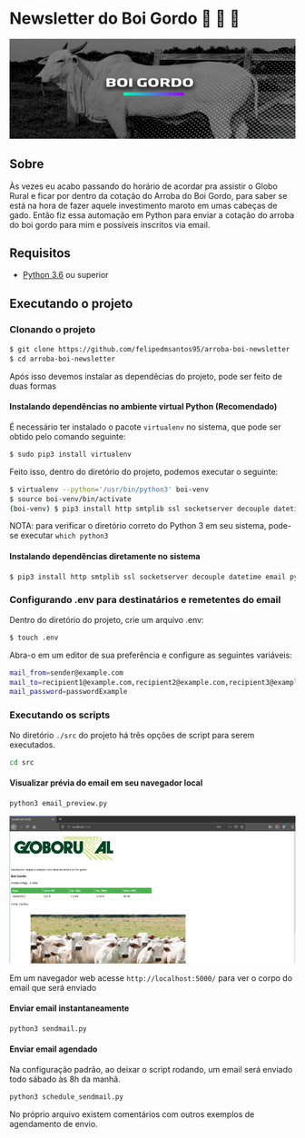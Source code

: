 # Newsletter do Boi Gordo 🐃 🐂 🐄

<p align="center">
  <img src="https://github.com/felipedmsantos95/arroba-boi-newsletter/blob/main/img/fat_ox.jpg"/>
</p>

## Sobre

Às vezes eu acabo passando do horário de acordar pra assistir o Globo Rural e ficar por dentro da cotação do Arroba do Boi Gordo, para saber se está na hora de fazer aquele investimento maroto em umas cabeças de gado. Então fiz essa automação em Python para enviar a cotação do arroba do boi gordo para mim e possíveis inscritos via email.

## Requisitos

-   [Python 3.6](https://www.python.org/) ou superior

## Executando o projeto

### Clonando o projeto

```bash
$ git clone https://github.com/felipedmsantos95/arroba-boi-newsletter
$ cd arroba-boi-newsletter

```
Após isso devemos instalar as dependêcias do projeto, pode ser feito de duas formas

#### Instalando dependências no ambiente virtual Python (Recomendado)

É necessário ter instalado o pacote `virtualenv` no sistema, que pode ser obtido pelo comando seguinte:

```bash
$ sudo pip3 install virtualenv
```
Feito isso, dentro do diretório do projeto, podemos executar o seguinte: 

```bash
$ virtualenv --python='/usr/bin/python3' boi-venv
$ source boi-venv/bin/activate
(boi-venv) $ pip3 install http smtplib ssl socketserver decouple datetime email pynliner pandas requests bs4
```
NOTA: para verificar o diretório correto do Python 3 em seu sistema, pode-se executar `which python3`


#### Instalando dependências diretamente no sistema

```bash
$ pip3 install http smtplib ssl socketserver decouple datetime email pynliner pandas requests bs4
```

### Configurando .env para destinatários e remetentes do email

Dentro do diretório do projeto, crie um arquivo .env:

```bash
$ touch .env
```

Abra-o em um editor de sua preferência e configure as seguintes variáveis:

```bash
mail_from=sender@example.com
mail_to=recipient1@example.com,recipient2@example.com,recipient3@example.com
mail_password=passwordExample
```


### Executando os scripts

No diretório `./src` do projeto há três opções de script para serem executados.

```bash
cd src
```

#### Visualizar prévia do email em seu navegador local

```bash
python3 email_preview.py
```

<p align="center">
  <img src="https://github.com/felipedmsantos95/arroba-boi-newsletter/blob/main/img/email_body.png"/>
</p>

Em um navegador web acesse `http://localhost:5000/` para ver o corpo do email que será enviado

#### Enviar email instantaneamente

```bash
python3 sendmail.py
```

#### Enviar email agendado

Na configuração padrão, ao deixar o script rodando, um email será enviado todo sábado às 8h da manhã.

```bash
python3 schedule_sendmail.py
```

No próprio arquivo existem comentários com outros exemplos de agendamento de envio.
